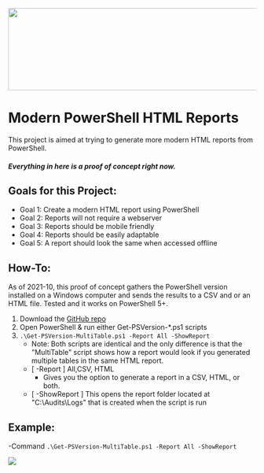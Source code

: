 <img src="https://wp.me/aapwpb-l5" width="1080" height="167">

# Modern PowerShell HTML Reports

This project is aimed at trying to generate more modern HTML reports from PowerShell.

##### Everything in here is a proof of concept right now.

## Goals for this Project:

- Goal 1: Create a modern HTML report using PowerShell
- Goal 2: Reports will not require a webserver
- Goal 3: Reports should be mobile friendly
- Goal 4: Reports should be easily adaptable
- Goal 5: A report should look the same when accessed offline

## How-To:
As of 2021-10, this proof of concept gathers the PowerShell version installed on a Windows computer and sends the results to a CSV and or an HTML file. Tested and it works on PowerShell 5+.

1. Download the [GitHub repo](https://github.com/Celerium/Modern-HTML-Reports/archive/refs/heads/main.zip)
2. Open PowerShell & run either Get-PSVersion-*.ps1 scripts
3. ``` .\Get-PSVersion-MultiTable.ps1 -Report All -ShowReport ```
   - Note: Both scripts are identical and the only difference is that the "MultiTable" script shows how a report would look if you generated multiple tables in the same HTML report.
   - [ -Report ] All,CSV, HTML
     - Gives you the option to generate a report in a CSV, HTML, or both.
   - [ -ShowReport ] This opens the report folder located at "C:\Audits\Logs" that is created when the script is run


## Example:

-Command ``` .\Get-PSVersion-MultiTable.ps1 -Report All -ShowReport ```

<img src="https://celerium.org/wp-content/uploads/2021/10/Celerium-HTMLCSSJS-Example.png">